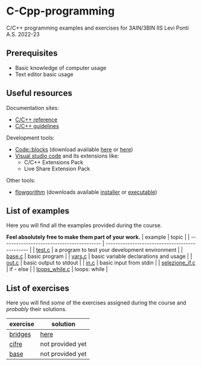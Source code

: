 # C-Cpp-programming
C/C++ programming examples and exercises for 3AIN/3BIN IIS Levi Ponti A.S. 2022-23
## Prerequisites
* Basic knowledge of computer usage
* Text editor basic usage
## Useful resources
Documentation sites:
* [C/C++ reference](https://en.cppreference.com/w/)
* [C/C++ guidelines](https://isocpp.github.io/CppCoreGuidelines/CppCoreGuidelines)

Development tools:
* [Code::blocks](https://www.codeblocks.org/) (download available [here](https://www.fosshub.com/Code-Blocks.html?dwl=codeblocks-20.03mingw-nosetup.exe) or [here](http://sourceforge.net/projects/codeblocks/files/Binaries/20.03/Windows/codeblocks-20.03mingw-setup.exe))
* [Visual studio code](https://code.visualstudio.com/) and its extensions like:
  + C/C++ Extensions Pack
  + Live Share Extension Pack

Other tools:
* [flowgorithm](http://www.flowgorithm.org/) (downloads available [installer](http://www.flowgorithm.org/download/files/Flowgorithm-Setup.zip) or [executable](http://www.flowgorithm.org/download/files/Flowgorithm-exe-only.zip))

## List of examples
Here you will find all the examples provided during the course.

**Feel absolutely free to make them part of your work.**
| example                                   | topic                                          |
| ----------------------------------------- | ---------------------------------------------- |
| [test.c](examples/test.c)                 | a program to test your development environment |
| [base.c](examples/base.c)                 | basic program                                  |
| [vars.c](examples/vars.c)                 | basic variable declarations and usage          |
| [out.c](examples/out.c)                   | basic output to stdout                         |
| [in.c](examples/in.c)                     | basic input from stdin                         |
| [selezione_if.c](examples/selezione_if.c) | if - else                                      |
| [loops_while.c](examples/loops_while.c)   | loops: while                                   |

## List of exercises
Here you will find *some* of the exercises assigned during the course and *probably* their solutions.

| exercise                        | solution                    |
| ------------------------------- | --------------------------- |
| [bridges](exercises/bridges.md) | [here](solutions/bridges.c) |
| [cifre](exercises/cifre.md)     | not provided yet            |
| [base](exercises/base.md)       | not provided yet            |

